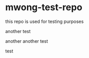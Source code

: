 # mwong-test-repo
this repo is used for testing purposes 


another test


another another test


test
